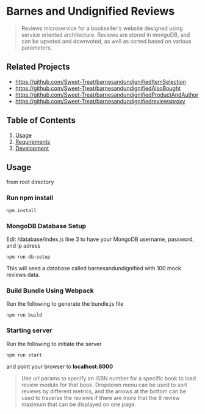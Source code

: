 # Barnes and Undignified Reviews

> Reviews microservice for a bookseller's website designed using service oriented architecture. Reviews are stored in mongoDB, and can be upvoted and downvoted, as well as sorted based on various parameters.

## Related Projects

  - https://github.com/Sweet-Treat/barnesandundignifiedItemSelection
  - https://github.com/Sweet-Treat/barnesandundignifiedAlsoBought
  - https://github.com/Sweet-Treat/barnesandundignifiedProductAndAuthor
  - https://github.com/Sweet-Treat/barnesandundignifiedreviewsproxy

## Table of Contents

1. [Usage](#Usage)
1. [Requirements](#requirements)
1. [Development](#development)

## Usage
from root directory
### Run npm install
```
npm install
```
### MongoDB Database Setup
Edit /database/index.js line 3 to have your MongoDB username, password, and ip adress
```
npm run db:setup
```
This will seed a database called barnesandundignified with 100 mock reviews data.

### Build Bundle Using Webpack
Run the following to generate the bundle.js file
```
npm run build
```

### Starting server
Run the following to initiate the server
```
npm run start
```
and point your browser to **localhost:8000**

> Use url params to specify an ISBN number for a specific book to load review module for that book. Dropdown menu can be used to sort reviews by different metrics, and the arrows at the bottom can be used to traverse the reviews if there are more that the 8 review maximum that can be displayed on one page.
